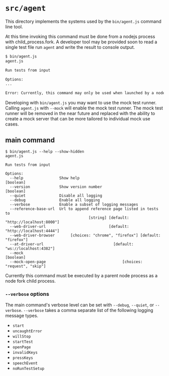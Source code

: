 # `src/agent`

This directory implements the systems used by the `bin/agent.js` command line tool.

At this time invoking this command must be done from a nodejs process with child_process.fork. A developer tool may be provided soon to read a single test file run `agent` and write the result to console output.

```sh
$ bin/agent.js
agent.js

Run tests from input

Options:
...

Error: Currently, this command may only be used when launched by a nodejs child_process.fork call.
```

Developing with `bin/agent.js` you may want to use the mock test runner. Calling `agent.js` with `--mock` will enable the mock test runner. The mock test runner will be removed in the near future and replaced with the ability to create a mock server that can be more tailored to individual mock use cases.

## main command

```
$ bin/agent.js --help --show-hidden
agent.js

Run tests from input

Options:
  --help                Show help                                      [boolean]
  --version             Show version number                            [boolean]
  --quiet               Disable all logging
  --debug               Enable all logging
  --verbose             Enable a subset of logging messages
  --reference-base-url  Url to append reference page listed in tests to
                                     [string] [default: "http://localhost:8000"]
  --web-driver-url                            [default: "http://localhost:4444"]
  --web-driver-browser       [choices: "chrome", "firefox"] [default: "firefox"]
  --at-driver-url                               [default: "ws://localhost:4382"]
  --mock                                                               [boolean]
  --mock-open-page                                  [choices: "request", "skip"]
```

Currently this command must be executed by a parent node process as a node fork child process.

### `--verbose` options

The main command's verbose level can be set with `--debug`, `--quiet`, or `--verbose`. `--verbose` takes a comma separate list of the following logging message types.

- `start`
- `uncaughtError`
- `willStop`
- `startTest`
- `openPage`
- `invalidKeys`
- `pressKeys`
- `speechEvent`
- `noRunTestSetup`
